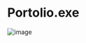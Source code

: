 # Portolio.exe

![image](https://github.com/user-attachments/assets/a3cd1a67-3044-44a0-ab1a-c38244be06f4)
